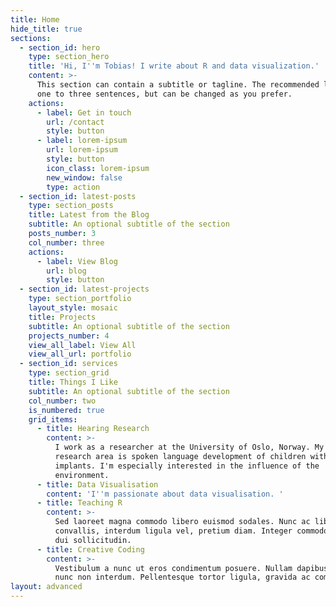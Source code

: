 ```yaml
---
title: Home
hide_title: true
sections:
  - section_id: hero
    type: section_hero
    title: 'Hi, I''m Tobias! I write about R and data visualization.'
    content: >-
      This section can contain a subtitle or tagline. The recommended length is
      one to three sentences, but can be changed as you prefer.
    actions:
      - label: Get in touch
        url: /contact
        style: button
      - label: lorem-ipsum
        url: lorem-ipsum
        style: button
        icon_class: lorem-ipsum
        new_window: false
        type: action
  - section_id: latest-posts
    type: section_posts
    title: Latest from the Blog
    subtitle: An optional subtitle of the section
    posts_number: 3
    col_number: three
    actions:
      - label: View Blog
        url: blog
        style: button
  - section_id: latest-projects
    type: section_portfolio
    layout_style: mosaic
    title: Projects
    subtitle: An optional subtitle of the section
    projects_number: 4
    view_all_label: View All
    view_all_url: portfolio
  - section_id: services
    type: section_grid
    title: Things I Like
    subtitle: An optional subtitle of the section
    col_number: two
    is_numbered: true
    grid_items:
      - title: Hearing Research
        content: >-
          I work as a researcher at the University of Oslo, Norway. My main
          research area is spoken language development of children with cochlear
          implants. I'm especially interested in the influence of the
          environment.
      - title: Data Visualisation
        content: 'I''m passionate about data visualisation. '
      - title: Teaching R
        content: >-
          Sed laoreet magna commodo libero euismod sodales. Nunc ac libero
          convallis, interdum ligula vel, pretium diam. Integer commodo sem at
          dui sollicitudin.
      - title: Creative Coding
        content: >-
          Vestibulum a nunc ut eros condimentum posuere. Nullam dapibus quis
          nunc non interdum. Pellentesque tortor ligula, gravida ac commodo eu.
layout: advanced
---
```

